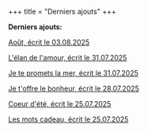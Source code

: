 +++
title = "Derniers ajouts"
+++

**Derniers ajouts:**

[Août, écrit le 03.08.2025](./seasons/28_vingt_huitieme_saison/aout)

[L'élan de l'amour, écrit le 31.07.2025](./seasons/28_vingt_huitieme_saison/l_elan_de_l_amour)

[Je te promets la mer, écrit le 31.07.2025](./seasons/28_vingt_huitieme_saison/je_te_promets_la_mer)

[Je t'offre le bonheur, écrit le 28.07.2025](./seasons/28_vingt_huitieme_saison/je_t_offre_le_bonheur)

[Coeur d'été, écrit le 25.07.2025](./seasons/28_vingt_huitieme_saison/coeur_d_ete)

[Les mots cadeau, écrit le 25.07.2025](./seasons/27_vingt_septieme_saison/les_mots_cadeau)

